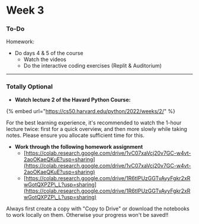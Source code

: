 # Week 3

### To-Do

Homework:

* Do days 4 & 5 of the course
  * Watch the videos
  * Do the interactive coding exercises (Replit & Auditorium)

***

### Totally Optional

* **Watch lecture 2 of the Havard Python Course:**

{% embed url="https://cs50.harvard.edu/python/2022/weeks/2/" %}

For the best learning experience, it's recommended to watch the 1-hour lecture twice: first for a quick overview, and then more slowly while taking notes. Please ensure you allocate sufficient time for this.

* **Work through the following homework assignment**
  * [https://colab.research.google.com/drive/1vC07xaVcj20v7GC-w4vt-2aoOKaeQKuE?usp=sharing](https://colab.research.google.com/drive/1vC07xaVcj20v7GC-w4vt-2aoOKaeQKuE?usp=sharing)
  * [https://colab.research.google.com/drive/1R6tIPUzGGTvAyyFgkr2xRwGotQXPZP\_L?usp=sharing](https://colab.research.google.com/drive/1R6tIPUzGGTvAyyFgkr2xRwGotQXPZP\_L?usp=sharing)

Always first create a copy with "Copy to Drive" or download the notebooks to work locally on them. Otherwise your progress won't be saved!!


